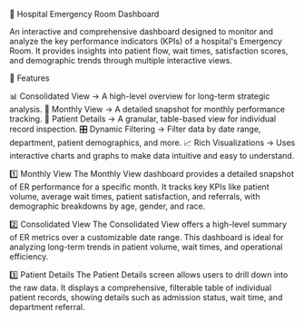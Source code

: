 🏥 Hospital Emergency Room Dashboard

An interactive and comprehensive dashboard designed to monitor and analyze the key performance indicators (KPIs) of a hospital's Emergency Room. It provides insights into patient flow, wait times, satisfaction scores, and demographic trends through multiple interactive views.

📌 Features

📊 Consolidated View → A high-level overview for long-term strategic analysis.
📅 Monthly View → A detailed snapshot for monthly performance tracking.
👥 Patient Details → A granular, table-based view for individual record inspection.
🎛 Dynamic Filtering → Filter data by date range, department, patient demographics, and more.
📈 Rich Visualizations → Uses interactive charts and graphs to make data intuitive and easy to understand.


1️⃣ Monthly View
The Monthly View dashboard provides a detailed snapshot of ER performance for a specific month. It tracks key KPIs like patient volume, average wait times, patient satisfaction, and referrals, with demographic breakdowns by age, gender, and race.


2️⃣ Consolidated View
The Consolidated View offers a high-level summary of ER metrics over a customizable date range. This dashboard is ideal for analyzing long-term trends in patient volume, wait times, and operational efficiency.


3️⃣ Patient Details
The Patient Details screen allows users to drill down into the raw data. It displays a comprehensive, filterable table of individual patient records, showing details such as admission status, wait time, and department referral.
